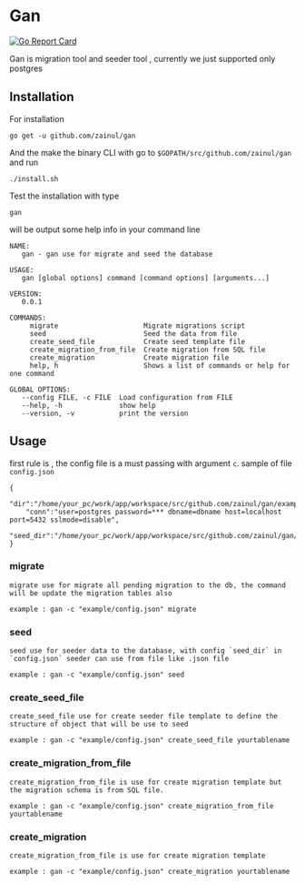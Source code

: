 # Gan

[![Go Report Card](https://goreportcard.com/badge/github.com/zainul/gan)](https://goreportcard.com/report/github.com/zainul/gan)

Gan is migration tool and seeder tool , currently we just supported only postgres

## Installation

For installation 

```
go get -u github.com/zainul/gan
```

And the make the binary CLI with go to `$GOPATH/src/github.com/zainul/gan` and run

```
./install.sh
```

Test the installation with type
```
gan
```

will be output some help info in your command line

```
NAME:
   gan - gan use for migrate and seed the database

USAGE:
   gan [global options] command [command options] [arguments...]

VERSION:
   0.0.1

COMMANDS:
     migrate                     Migrate migrations script
     seed                        Seed the data from file
     create_seed_file            Create seed template file
     create_migration_from_file  Create migration from SQL file
     create_migration            Create migration file
     help, h                     Shows a list of commands or help for one command

GLOBAL OPTIONS:
   --config FILE, -c FILE  Load configuration from FILE
   --help, -h              show help
   --version, -v           print the version
```

## Usage

first rule is , the config file is a must passing with argument `c`. sample of  file `config.json`

```
{
    "dir":"/home/your_pc/work/app/workspace/src/github.com/zainul/gan/examples",
    "conn":"user=postgres password=*** dbname=dbname host=localhost port=5432 sslmode=disable",
    "seed_dir":"/home/your_pc/work/app/workspace/src/github.com/zainul/gan/examples/seed"
}
```

### migrate

    migrate use for migrate all pending migration to the db, the command will be update the migration tables also

    example : gan -c "example/config.json" migrate

### seed

    seed use for seeder data to the database, with config `seed_dir` in `config.json` seeder can use from file like .json file 

    example : gan -c "example/config.json" seed

### create_seed_file

    create_seed_file use for create seeder file template to define the structure of object that will be use to seed

    example : gan -c "example/config.json" create_seed_file yourtablename

### create_migration_from_file

    create_migration_from_file is use for create migration template but the migration schema is from SQL file.

    example : gan -c "example/config.json" create_migration_from_file yourtablename

### create_migration

    create_migration_from_file is use for create migration template

    example : gan -c "example/config.json" create_migration yourtablename
